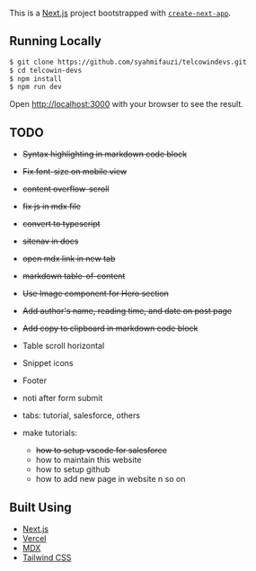 This is a [Next.js](https://nextjs.org/) project bootstrapped with [`create-next-app`](https://github.com/vercel/next.js/tree/canary/packages/create-next-app).

## Running Locally

```bash
$ git clone https://github.com/syahmifauzi/telcowindevs.git
$ cd telcowin-devs
$ npm install
$ npm run dev
```

Open [http://localhost:3000](http://localhost:3000) with your browser to see the result.

## TODO

- ~~Syntax highlighting in markdown code block~~
- ~~Fix font-size on mobile view~~
- ~~content overflow-scroll~~
- ~~fix js in mdx file~~
- ~~convert to typescript~~
- ~~sitenav in docs~~
- ~~open mdx link in new tab~~
- ~~markdown table-of-content~~
- ~~Use Image component for Hero section~~
- ~~Add author's name, reading time, and date on post page~~
- ~~Add copy to clipboard in markdown code block~~
- Table scroll horizontal
- Snippet icons
- Footer
- noti after form submit
- tabs: tutorial, salesforce, others
- make tutorials:

  - ~~how to setup vscode for salesforce~~
  - how to maintain this website
  - how to setup github
  - how to add new page in website n so on

## Built Using

- [Next.js](https://nextjs.org/)
- [Vercel](https://vercel.com/)
- [MDX](https://github.com/mdx-js/mdx)
- [Tailwind CSS](https://tailwindcss.com/)
